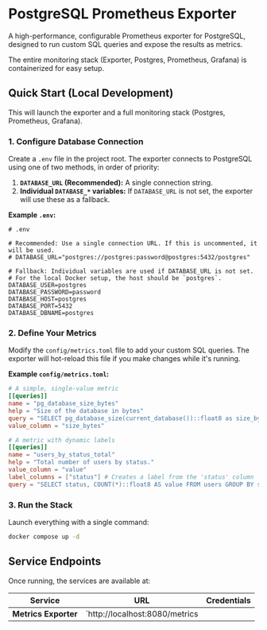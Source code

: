 # PostgreSQL Prometheus Exporter

A high-performance, configurable Prometheus exporter for PostgreSQL, designed to run custom SQL queries and expose the results as metrics.

The entire monitoring stack (Exporter, Postgres, Prometheus, Grafana) is containerized for easy setup.

## Quick Start (Local Development)

This will launch the exporter and a full monitoring stack (Postgres, Prometheus, Grafana).

### 1. Configure Database Connection

Create a `.env` file in the project root. The exporter connects to PostgreSQL using one of two methods, in order of priority:

1.  **`DATABASE_URL` (Recommended):** A single connection string.
2.  **Individual `DATABASE_*` variables:** If `DATABASE_URL` is not set, the exporter will use these as a fallback.

**Example `.env`:**
```env
# .env

# Recommended: Use a single connection URL. If this is uncommented, it will be used.
# DATABASE_URL="postgres://postgres:password@postgres:5432/postgres"

# Fallback: Individual variables are used if DATABASE_URL is not set.
# For the local Docker setup, the host should be `postgres`.
DATABASE_USER=postgres
DATABASE_PASSWORD=password
DATABASE_HOST=postgres
DATABASE_PORT=5432
DATABASE_DBNAME=postgres
```

### 2. Define Your Metrics

Modify the `config/metrics.toml` file to add your custom SQL queries. The exporter will hot-reload this file if you make changes while it's running.

**Example `config/metrics.toml`:**
```toml
# A simple, single-value metric
[[queries]]
name = "pg_database_size_bytes"
help = "Size of the database in bytes"
query = "SELECT pg_database_size(current_database())::float8 as size_bytes"
value_column = "size_bytes"

# A metric with dynamic labels
[[queries]]
name = "users_by_status_total"
help = "Total number of users by status."
value_column = "value"
label_columns = ["status"] # Creates a label from the 'status' column
query = "SELECT status, COUNT(*)::float8 AS value FROM users GROUP BY status"
```

### 3. Run the Stack

Launch everything with a single command:

```bash
docker compose up -d
```

## Service Endpoints

Once running, the services are available at:

| Service           | URL                               | Credentials      |
| ----------------- | --------------------------------- | ---------------- |
| **Metrics Exporter** | `http://localhost:8080/metrics

